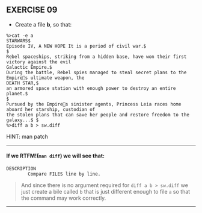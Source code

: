 ## EXERCISE 09

* Create a file **b**, so that:
```
%>cat -e a
STARWARS$
Episode IV, A NEW HOPE It is a period of civil war.$
$
Rebel spaceships, striking from a hidden base, have won their first victory against the evil
Galactic Empire.$
During the battle, Rebel spies managed to steal secret plans to the Empires ultimate weapon, the
DEATH STAR,$
an armored space station with enough power to destroy an entire planet.$
$
Pursued by the Empires sinister agents, Princess Leia races home aboard her starship, custodian of
the stolen plans that can save her people and restore freedom to the galaxy...$ $
%>diff a b > sw.diff
```

HINT: man patch

------------------------------------------
#### If we RTFM!(`man diff`) we will see that:
```
DESCRIPTION
		Compare FILES line by line.
```

> And since there is no argument required for `diff a b > sw.diff` we just
create a bile called `b` that is just different enough to file `a` so that the
command may work correctly.

------------------------------------------
